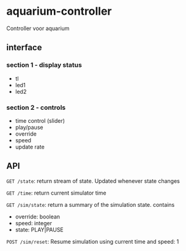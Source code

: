 # aquarium-controller
Controller voor aquarium

## interface

### section 1 - display status

  - tl
  - led1
  - led2
  
### section 2 - controls

  - time control (slider)
  - play/pause
  - override
  - speed
  - update rate
  
## API

`GET /state`:
    return stream of state. Updated whenever state changes

`GET /time`:
    return current simulator time

`GET /sim/state`:
  return a summary of the simulation state. contains
  - override: boolean
  - speed: integer
  - state: PLAY|PAUSE

`POST /sim/reset`:
  Resume simulation using current time and speed: 1
  